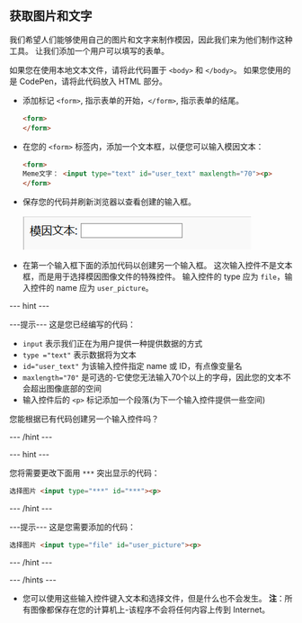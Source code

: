 ## 获取图片和文字

我们希望人们能够使用自己的图片和文字来制作模因，因此我们来为他们制作这种工具。 让我们添加一个用户可以填写的表单。

如果您在使用本地文本文件，请将此代码置于 `<body>` 和 `</body>`。 如果您使用的是 CodePen，请将此代码放入 HTML 部分。

- 添加标记 `<form>`, 指示表单的开始，`</form>`, 指示表单的结尾。

    ```html
    <form>
    </form>
    ```

- 在您的 `<form>` 标签内，添加一个文本框，以便您可以输入模因文本：

  ```html
  <form>
  Meme文字： <input type="text" id="user_text" maxlength="70"><p>
  </form>
  ```

- 保存您的代码并刷新浏览器以查看创建的输入框。

    ![第一个输入框](images/first-box.png)

- 在第一个输入框下面的添加代码以创建另一个输入框。 这次输入控件不是文本框，而是用于选择模因图像文件的特殊控件。 输入控件的 type 应为 `file`，输入控件的 name 应为 `user_picture`。

--- hint ---

---提示--- 这是您已经编写的代码：

  * `input` 表示我们正在为用户提供一种提供数据的方式
  * `type ="text"` 表示数据将为文本
  * `id="user_text"` 为该输入控件指定 name 或 ID，有点像变量名
  * `maxlength="70"` 是可选的-它使您无法输入70个以上的字母，因此您的文本不会超出图像底部的空间
  * 输入控件后的 `<p>` 标记添加一个段落(为下一个输入控件提供一些空间)

您能根据已有代码创建另一个输入控件吗？

--- /hint ---

--- hint ---

您将需要更改下面用 `***` 突出显示的代码：

```html
选择图片 <input type="***" id="***"><p>
```

--- /hint ---

---提示--- 这是您需要添加的代码：

```html
选择图片 <input type="file" id="user_picture"><p>
```
--- /hint ---

--- /hints ---

- 您可以使用这些输入控件键入文本和选择文件，但是什么也不会发生。 **注**：所有图像都保存在您的计算机上-该程序不会将任何内容上传到 Internet。
